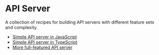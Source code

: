 # API Server

A collection of recipes for building API servers with different feature sets and complexity.

* [Simple API server in JavaScript](simple)
* [Simple API server in TypeScript](typescript)
* [More full-featured API server](full)
